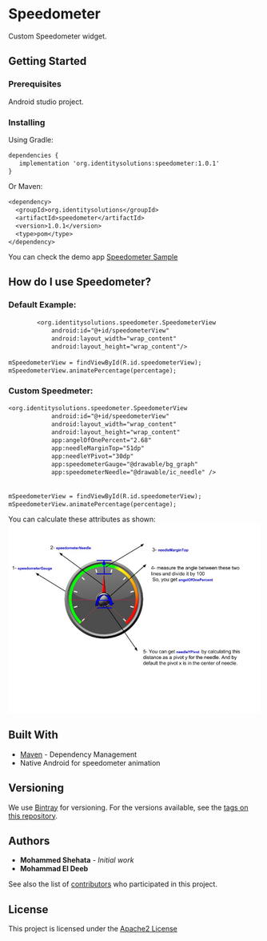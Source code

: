 # Speedometer

Custom Speedometer widget.

## Getting Started


### Prerequisites

Android studio project.

### Installing

Using Gradle:

```
dependencies {
   implementation 'org.identitysolutions:speedometer:1.0.1'
}
```

Or Maven:

```
<dependency>
  <groupId>org.identitysolutions</groupId>
  <artifactId>speedometer</artifactId>
  <version>1.0.1</version>
  <type>pom</type>
</dependency>
```

You can check the demo app [Speedometer Sample](https://play.google.com/store/apps/details?id=org.identitysolutions.speedometer.sample)

## How do I use Speedometer?

### Default Example:

```
        <org.identitysolutions.speedometer.SpeedometerView
            android:id="@+id/speedometerView"
            android:layout_width="wrap_content"
            android:layout_height="wrap_content"/>

mSpeedometerView = findViewById(R.id.speedometerView);      
mSpeedometerView.animatePercentage(percentage);

```

### Custom Speedmeter:

```
<org.identitysolutions.speedometer.SpeedometerView
            android:id="@+id/speedometerView"
            android:layout_width="wrap_content"
            android:layout_height="wrap_content"
            app:angelOfOnePercent="2.68"
            app:needleMarginTop="51dp"
            app:needleYPivot="30dp"
            app:speedometerGauge="@drawable/bg_graph"
            app:speedometerNeedle="@drawable/ic_needle" />


mSpeedometerView = findViewById(R.id.speedometerView);      
mSpeedometerView.animatePercentage(percentage);

```

You can calculate these attributes as shown:![alt speedometer instructions](static/speedometer_instructions.jpg)

## Built With

* [Maven](https://maven.apache.org/) - Dependency Management
* Native Android for speedometer animation

## Versioning

We use [Bintray](https://bintray.com/) for versioning. For the versions available, see the [tags on this repository](https://github.com/MohammedShehata/Speedometer/tags). 

## Authors

* **Mohammed Shehata** - *Initial work*
* **Mohammad El Deeb**

See also the list of [contributors](https://github.com/MohammedShehata/Speedometer/contributors) who participated in this project.

## License

This project is licensed under the [Apache2 License](https://www.apache.org/licenses/LICENSE-2.0)


